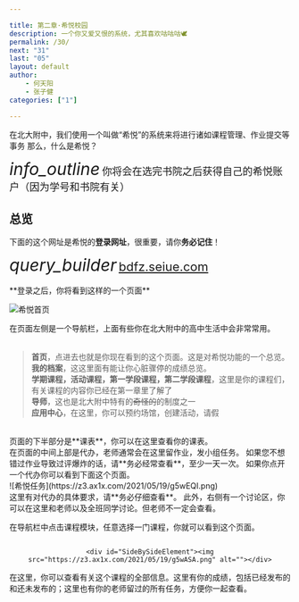 ```yaml
---

title: 第二章·希悦校园
description: 一个你又爱又恨的系统，尤其喜欢咕咕咕🕊
permalink: /30/
next: "31"
last: "05"
layout: default 
author:
    - 何天阳
    - 张子健 
categories: ["1"]

---
```

<script>
  function IsPC() {
    var userAgentInfo = navigator.userAgent;
    var Agents = ["Android", "iPhone",
      "SymbianOS", "Windows Phone",
      "iPad", "iPod"
    ];
    var flag = true;
    for (var v = 0; v < Agents.length; v++) {
      if (userAgentInfo.indexOf(Agents[v]) > 0) {
        flag = false;
        break;
      }
    }
    return flag;
  }
  document.addEventListener('DOMContentLoaded', function () {
    var elems = document.querySelectorAll('img');
    var instances = M.Materialbox.init(elems);
    if (!IsPC()) {
      document.querySelector('#mobile-hint').removeAttribute('hidden');
    }
  });
</script>

在北大附中，我们使用一个叫做“希悦”的系统来将进行诸如课程管理、作业提交等事务 那么，什么是希悦？

<div class="card-panel flex-center accent-text">
  <i style="font-size: 30px;" class="material-icons">info_outline</i>
  <span style="font-size: 18px;">你将会在选完书院之后获得自己的希悦账户（因为学号和书院有关）</span>
</div>

## **总览**

下面的这个网址是希悦的**登录网址**，很重要，请你**务必记住**！
<div class="card-panel flex-center accent-text">
  <i style="font-size: 30px;" class="material-icons">query_builder</i>
  <span style="font-size: 22px;">
    <a href="https://bdfz.seiue.com" target="_blank">bdfz.seiue.com</a>
  </span>
</div>
<br />
**登录之后，你将看到这样的一个页面**

![希悦首页](https://z3.ax1x.com/2021/05/19/g5wiJH.png)
<div class="card-panel flex-center accent-text" id="mobile-hint" hidden>
  <i style="font-size: 30px;" class="material-icons">error_outlined</i>
  <span style="font-size: 18px;">
    如果你发现你的设备打开希悦之后不太对劲<br /><br />
    那么看一看你是不是用的<strong>手机端或者窄屏设备</strong>。<br /><br />
    希悦对这样的设备暂时还没有支持，请使用APP【<a href="/32">点我查看教程</a>】
  </span>
</div>


在页面左侧是一个导航栏，上面有些你在北大附中的高中生活中会非常常用。<br>
<br>
> **首页**，点进去也就是你现在看到的这个页面。这是对希悦功能的一个总览。<br>
> **我的档案**，这这里面有能让你心脏骤停的成绩总览。<br>
> **学期课程，活动课程，第一学段课程，第二学段课程**，这里是你的课程们，有关课程的内容你已经在第一章里了解了 <br>
> **导师**，这也是北大附中特有的~~奇怪的~~的制度之一<br>
> **应用中心**，在这里，你可以预约场馆，创建活动，请假<br>

<br>
页面的下半部分是**课表**，你可以在这里查看你的课表。  
<br>
在页面的中间上部是代办，老师通常会在这里留作业，发小组任务。  
如果您不想错过作业导致过评爆炸的话，请**务必经常查看**，至少一天一次。  
如果你点开一个代办你可以看到下面这个页面。  
<br />
![希悦任务](https://z3.ax1x.com/2021/05/19/g5wEQI.png)
<br>
这里有对代办的具体要求，请**务必仔细查看**。  
此外，右侧有一个讨论区，你可以在这里和老师以及全班同学讨论。但老师不一定会查看。  
<br>



在导航栏中点击课程模块，任意选择一门课程，你就可以看到这个页面。

<div style="text-align:center">
	<div id="SideBySideElement"><img src="https://z3.ax1x.com/2021/05/19/g5wFWd.png" alt=""></div>
  
	<div id="SideBySideElement"><img src="https://z3.ax1x.com/2021/05/19/g5wASA.png" alt=""></div>
</div>
在这里，你可以查看有关这个课程的全部信息。这里有你的成绩，包括已经发布的和还未发布的；这里也有你的老师留过的所有任务，方便你一起查看。



